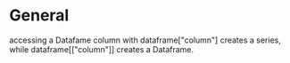 # General
accessing a Datafame column with dataframe["column"] creates a series, while dataframe[["column"]] creates a Dataframe.